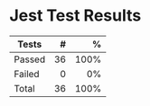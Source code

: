 # Jest Test Results

| Tests  |   # |    % |
| ------ | --: | ---: |
| Passed | 36 | 100% |
| Failed | 0 | 0% |
| Total  | 36 | 100% |